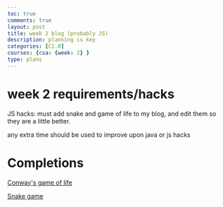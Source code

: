 ```yaml
---
toc: true
comments: true
layout: post
title: week 2 blog (probably JS)
description: planning is key
categories: [C1.0]
courses: {csa: {week: 2} }
type: plans
---
```


# week 2 requirements/hacks 


JS hacks: must add snake and game of life to my blog, and edit them so they are a little better. 

any extra time should be used to improve upon java or js hacks

# Completions

[Conway's game of life](https://jyustin.github.io/getsums//c1.0/2022/07/08/PBL-FE-life.html)

[Snake game](https://jyustin.github.io/getsums//c1.0/2022/07/08/PBL-FE-snake.html)

